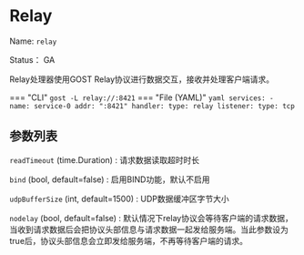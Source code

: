# Relay

Name: `relay`

Status： GA

Relay处理器使用GOST Relay协议进行数据交互，接收并处理客户端请求。

=== "CLI"
    ```
	gost -L relay://:8421
	```
=== "File (YAML)"
    ```yaml
	services:
	- name: service-0
	  addr: ":8421"
	  handler:
		type: relay
	  listener:
		type: tcp
	```

## 参数列表

`readTimeout` (time.Duration)
:    请求数据读取超时时长

`bind` (bool, default=false)
:    启用BIND功能，默认不启用

`udpBufferSize` (int, default=1500)
:    UDP数据缓冲区字节大小

`nodelay` (bool, default=false)
:    默认情况下relay协议会等待客户端的请求数据，当收到请求数据后会把协议头部信息与请求数据一起发给服务端。当此参数设为true后，协议头部信息会立即发给服务端，不再等待客户端的请求。
